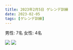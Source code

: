 ```yaml
---
title: 2023年2月5日 ゲレンデ訓練
date: 2023-02-05
tags: [ゲレンデ訓練]
---
```


男性: 7名
女性: 4名

![](/2023/02/05/20230205/20230205_1.png)
![](/2023/02/05/20230205/20230205_2.png)

